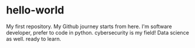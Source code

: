 # hello-world
My first repository. My Github journey starts from here.
I'm software developer, prefer to code in python.
cybersecurity is my field! Data science as well. ready to learn.
